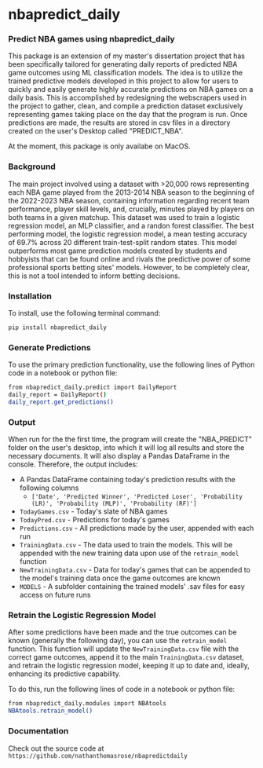 # nbapredict_daily
### Predict NBA games using nbapredict_daily
This package is an extension of my master's dissertation project that has been specifically tailored for generating daily reports of predicted NBA game outcomes using ML classification models. The idea is to utilize the trained predictive models developed in this project to allow for users to quickly and easily generate highly accurate predictions on NBA games on a daily basis. This is accomplished by redesigning the webscrapers used in the project to gather, clean, and compile a prediction dataset exclusively representing games taking place on the day that the program is run. Once predictions are made, the results are stored in csv files in a directory created on the user's Desktop called "PREDICT_NBA". 

At the moment, this package is only availabe on MacOS.

### Background
The main project involved using a dataset with >20,000 rows representing each NBA game played from the 2013-2014 NBA season to the beginning of the 2022-2023 NBA season, containing information regarding recent team performance, player skill levels, and, crucially, minutes played by players on both teams in a given matchup. This dataset was used to train a logistic regression model, an MLP classifier, and a randon forest classifier. The best performing model, the logistic regression model, a mean testing accuracy of 69.7% across 20 different train-test-split random states. This model outperforms most game prediction models created by students and hobbyists that can be found online and rivals the predictive power of some professional sports betting sites' models. However, to be completely clear, this is not a tool intended to inform betting decisions.

### Installation
To install, use the following terminal command:

```sh
pip install nbapredict_daily
```

### Generate Predictions
To use the primary prediction functionality, use the following lines of Python code in a notebook or python file:

```sh
from nbapredict_daily.predict import DailyReport
daily_report = DailyReport()
daily_report.get_predictions()
```

### Output
When run for the the first time, the program will create the "NBA_PREDICT" folder on the user's desktop, into which it will log all results and store the necessary documents. It will also display a Pandas DataFrame in the console. Therefore, the output includes:
- A Pandas DataFrame containing today's prediction results with the following columns
    - `['Date', 'Predicted Winner', 'Predicted Loser', 'Probability (LR)', 'Probability (MLP)', 'Probability (RF)']`
- `TodayGames.csv` - Today's slate of NBA games
- `TodayPred.csv` - Predictions for today's games
- `Predictions.csv` - All predictions made by the user, appended with each run
- `TrainingData.csv` - The data used to train the models. This will be appended with the new training data upon use of the `retrain_model` function
- `NewTrainingData.csv` - Data for today's games that can be appended to the model's training data once the game outcomes are known
- `MODELS` - A subfolder containing the trained models' .sav files for easy access on future runs

### Retrain the Logistic Regression Model
After some predictions have been made and the true outcomes can be known (generally the following day), you can use the `retrain_model` function. This function will update the `NewTrainingData.csv` file with the correct game outcomes, append it to the main `TrainingData.csv` dataset, and retrain the logistic regression model, keeping it up to date and, ideally, enhancing its predictive capability.

To do this, run the following lines of code in a notebook or python file:

```sh
from nbapredict_daily.modules import NBAtools
NBAtools.retrain_model()
```

### Documentation
Check out the source code at `https://github.com/nathanthomasrose/nbapredictdaily`